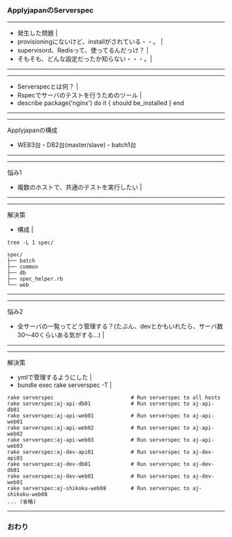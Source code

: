 ### ApplyjapanのServerspec

---
- 発生した問題 |
- provisioningにないけど、installがされている・・。 |
- supervisord、Redisって、使ってるんだっけ？ |
- そもそも、どんな設定だったか知らない・・・。|
---

---
- Serverspecとは何？ |
- Rspecでサーバのテストを行うためのツール |
- describe package('nginx') do
  it { should be_installed }
end
---

---
Applyjapanの構成
- WEB3台・DB2台(master/slave)・batch1台
---

---
悩み1
- 複数のホストで、共通のテストを実行したい |
---

---
解決策
- 構成 |

```
tree -L 1 spec/

spec/
├── batch
├── common
├── db
├── spec_helper.rb
└── web

```
---

---
悩み2
- 全サーバの一覧ってどう管理する？(たぶん、devとかもいれたら、サーバ数30〜40くらいある気がする...) |
---

---
解決策
- ymlで管理するようにした |
- bundle exec rake serverspec -T |

```
rake serverspec                         # Run serverspec to all hosts
rake serverspec:aj-api-db01             # Run serverspec to aj-api-db01
rake serverspec:aj-api-web01            # Run serverspec to aj-api-web01
rake serverspec:aj-api-web02            # Run serverspec to aj-api-web02
rake serverspec:aj-api-web03            # Run serverspec to aj-api-web03
rake serverspec:aj-dev-api01            # Run serverspec to aj-dev-api01
rake serverspec:aj-dev-db01             # Run serverspec to aj-dev-db01
rake serverspec:aj-dev-web01            # Run serverspec to aj-dev-web01
rake serverspec:aj-shikoku-web08        # Run serverspec to aj-shikoku-web08
... (省略)

```
---

### おわり
